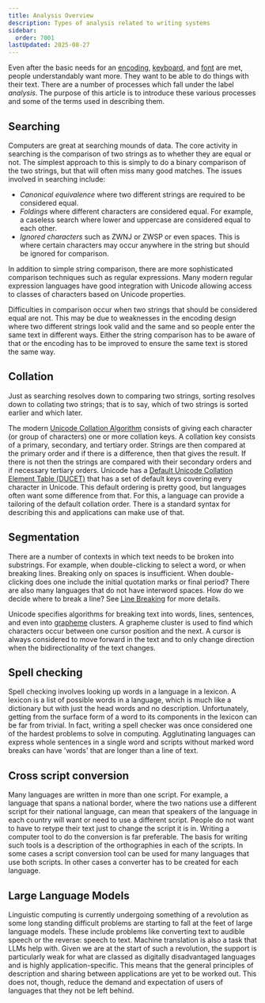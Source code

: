```yaml
---
title: Analysis Overview
description: Types of analysis related to writing systems
sidebar:
  order: 7001
lastUpdated: 2025-08-27
---
```


Even after the basic needs for an [encoding][characters-codepoints-glyphs], [keyboard][from-keystrokes-to-codepoints], and [font][finding-and-using-fonts] are met, people understandably want more. They want to be able to do things with their text. There are a number of processes which fall under the label _analysis_. The purpose of this article is to introduce these various processes and some of the terms used in describing them.

## Searching

Computers are great at searching mounds of data. The core activity in searching is the comparison of two strings as to whether they are equal or not. The simplest approach to this is simply to do a binary comparison of the two strings, but that will often miss many good matches. The issues involved in searching include:

- _Canonical equivalence_ where two different strings are required to be considered equal.
- _Foldings_ where different characters are considered equal. For example, a caseless search where lower and uppercase are considered equal to each other.
- _Ignored characters_ such as ZWNJ or ZWSP or even spaces. This is where certain characters may occur anywhere in the string but should be ignored for comparison.

In addition to simple string comparison, there are more sophisticated comparison techniques such as regular expressions. Many modern regular expression languages have good integration with Unicode allowing access to classes of characters based on Unicode properties.

Difficulties in comparison occur when two strings that should be considered equal are not. This may be due to weaknesses in the encoding design where two different strings look valid and the same and so people enter the same text in different ways. Either the string comparison has to be aware of that or the encoding has to be improved to ensure the same text is stored the same way.

## Collation

Just as searching resolves down to comparing two strings, sorting resolves down to collating two strings; that is to say, which of two strings is sorted earlier and which later.

The modern [Unicode Collation Algorithm][utr-10] consists of giving each character (or group of characters) one or more collation keys. A collation key consists of a primary, secondary, and tertiary order. Strings are then compared at the primary order and if there is a difference, then that gives the result. If there is not then the strings are compared with their secondary orders and if necessary tertiary orders. Unicode has a [Default Unicode Collation Element Table (DUCET)][utr-10-ducet] that has a set of default keys covering every character in Unicode. This default ordering is pretty good, but languages often want some difference from that. For this, a language can provide a tailoring of the default collation order. There is a standard syntax for describing this and applications can make use of that.

## Segmentation

There are a number of contexts in which text needs to be broken into substrings. For example, when double-clicking to select a word, or when breaking lines. Breaking only on spaces is insufficient. When double-clicking does one include the initial quotation marks or final period? There are also many languages that do not have interword spaces. How do we decide where to break a line? See [Line Breaking][line-breaking] for more details.

Unicode specifies algorithms for breaking text into words, lines, sentences, and even into [grapheme][glo-grapheme] clusters. A grapheme cluster is used to find which characters occur between one cursor position and the next. A cursor is always considered to move forward in the text and to only change direction when the bidirectionality of the text changes.

## Spell checking

Spell checking involves looking up words in a language in a lexicon. A lexicon is a list of possible words in a language, which is much like a dictionary but with just the head words and no description. Unfortunately, getting from the surface form of a word to its components in the lexicon can be far from trivial. In fact, writing a spell checker was once considered one of the hardest problems to solve in computing. Agglutinating languages can express whole sentences in a single word and scripts without marked word breaks can have 'words' that are longer than a line of text.

## Cross script conversion

Many languages are written in more than one script. For example, a language that spans a national border, where the two nations use a different script for their national language, can mean that speakers of the language in each country will want or need to use a different script. People do not want to have to retype their text just to change the script it is in. Writing a computer tool to do the conversion is far preferable. The basis for writing such tools is a description of the orthographies in each of the scripts. In some cases a script conversion tool can be used for many languages that use both scripts. In other cases a converter has to be created for each language.

## Large Language Models

Linguistic computing is currently undergoing something of a revolution as some long standing difficult problems are starting to fall at the feet of large language models. These include problems like converting text to audible speech or the reverse: speech to text. Machine translation is also a task that LLMs help with. Given we are at the start of such a revolution, the support is particularly weak for what are classed as digitally disadvantaged languages and is highly application-specific. This means that the general principles of description and sharing between applications are yet to be worked out. This does not, though, reduce the demand and expectation of users of languages that they not be left behind.

[utr-10]: https://www.unicode.org/reports/tr10/
[utr-10-ducet]: https://www.unicode.org/reports/tr10/#Default_Unicode_Collation_Element_Table
[characters-codepoints-glyphs]: /topics/encoding/characters-codepoints-glyphs
[from-keystrokes-to-codepoints]: /topics/input/from-keystrokes-to-codepoints
[finding-and-using-fonts]: /topics/fonts/finding-and-using-fonts
[line-breaking]: /topics/layout/line-breaking
[glo-grapheme]: /reference/glossary#grapheme

